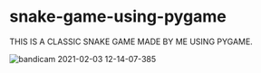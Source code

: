 # snake-game-using-pygame
THIS IS A CLASSIC SNAKE GAME MADE BY ME USING PYGAME.

![bandicam 2021-02-03 12-14-07-385](https://user-images.githubusercontent.com/68690233/106709044-ea891500-6619-11eb-941f-e582b283b5b1.jpg)
